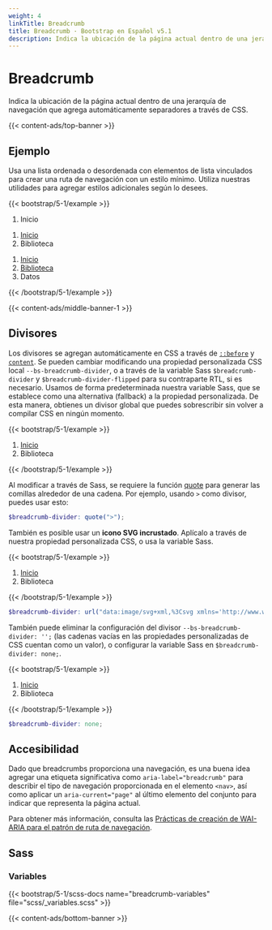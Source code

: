 ```yaml
---
weight: 4
linkTitle: Breadcrumb
title: Breadcrumb · Bootstrap en Español v5.1
description: Indica la ubicación de la página actual dentro de una jerarquía de navegación que agrega automáticamente separadores a través de CSS.
---
```


# Breadcrumb

Indica la ubicación de la página actual dentro de una jerarquía de navegación que agrega automáticamente separadores a través de CSS.

{{< content-ads/top-banner >}}

## Ejemplo

Usa una lista ordenada o desordenada con elementos de lista vinculados para crear una ruta de navegación con un estilo mínimo. Utiliza nuestras utilidades para agregar estilos adicionales según lo desees.

{{< bootstrap/5-1/example >}}
<nav aria-label="breadcrumb">
  <ol class="breadcrumb">
    <li class="breadcrumb-item active" aria-current="page">Inicio</li>
  </ol>
</nav>

<nav aria-label="breadcrumb">
  <ol class="breadcrumb">
    <li class="breadcrumb-item"><a href="#">Inicio</a></li>
    <li class="breadcrumb-item active" aria-current="page">Biblioteca</li>
  </ol>
</nav>

<nav aria-label="breadcrumb">
  <ol class="breadcrumb">
    <li class="breadcrumb-item"><a href="#">Inicio</a></li>
    <li class="breadcrumb-item"><a href="#">Biblioteca</a></li>
    <li class="breadcrumb-item active" aria-current="page">Datos</li>
  </ol>
</nav>
{{< /bootstrap/5-1/example >}}

{{< content-ads/middle-banner-1 >}}

## Divisores

Los divisores se agregan automáticamente en CSS a través de [`::before`](https://developer.mozilla.org/en-US/docs/Web/CSS/::before) y [`content`](https://developer.mozilla.org/en-US/docs/Web/CSS/content). Se pueden cambiar modificando una propiedad personalizada CSS local `--bs-breadcrumb-divider`, o a través de la variable Sass `$breadcrumb-divider` y `$breadcrumb-divider-flipped` para su contraparte RTL, si es necesario. Usamos de forma predeterminada nuestra variable Sass, que se establece como una alternativa (fallback) a la propiedad personalizada. De esta manera, obtienes un divisor global que puedes sobrescribir sin volver a compilar CSS en ningún momento.

{{< bootstrap/5-1/example >}}
<nav style="--bs-breadcrumb-divider: '>';" aria-label="breadcrumb">
  <ol class="breadcrumb">
    <li class="breadcrumb-item"><a href="#">Inicio</a></li>
    <li class="breadcrumb-item active" aria-current="page">Biblioteca</li>
  </ol>
</nav>
{{< /bootstrap/5-1/example >}}

Al modificar a través de Sass, se requiere la función [quote](https://sass-lang.com/documentation/modules/string#quote) para generar las comillas alrededor de una cadena. Por ejemplo, usando `>` como divisor, puedes usar esto:

```scss
$breadcrumb-divider: quote(">");
```

También es posible usar un **icono SVG incrustado**. Aplícalo a través de nuestra propiedad personalizada CSS, o usa la variable Sass.

{{< bootstrap/5-1/example >}}
<nav style="--bs-breadcrumb-divider: url(&#34;data:image/svg+xml,%3Csvg xmlns='http://www.w3.org/2000/svg' width='8' height='8'%3E%3Cpath d='M2.5 0L1 1.5 3.5 4 1 6.5 2.5 8l4-4-4-4z' fill='currentColor'/%3E%3C/svg%3E&#34;);" aria-label="breadcrumb">
  <ol class="breadcrumb">
    <li class="breadcrumb-item"><a href="#">Inicio</a></li>
    <li class="breadcrumb-item active" aria-current="page">Biblioteca</li>
  </ol>
</nav>
{{< /bootstrap/5-1/example >}}

```scss
$breadcrumb-divider: url("data:image/svg+xml,%3Csvg xmlns='http://www.w3.org/2000/svg' width='8' height='8'%3E%3Cpath d='M2.5 0L1 1.5 3.5 4 1 6.5 2.5 8l4-4-4-4z' fill='currentColor'/%3E%3C/svg%3E");
```

También puede eliminar la configuración del divisor `--bs-breadcrumb-divider: '';` (las cadenas vacías en las propiedades personalizadas de CSS cuentan como un valor), o configurar la variable Sass en `$breadcrumb-divider: none;`.

{{< bootstrap/5-1/example >}}
<nav style="--bs-breadcrumb-divider: '';" aria-label="breadcrumb">
  <ol class="breadcrumb">
    <li class="breadcrumb-item"><a href="#">Inicio</a></li>
    <li class="breadcrumb-item active" aria-current="page">Biblioteca</li>
  </ol>
</nav>
{{< /bootstrap/5-1/example >}}


```scss
$breadcrumb-divider: none;
```

## Accesibilidad

Dado que breadcrumbs proporciona una navegación, es una buena idea agregar una etiqueta significativa como `aria-label="breadcrumb"` para describir el tipo de navegación proporcionada en el elemento `<nav>`, así como aplicar un `aria-current="page"` al último elemento del conjunto para indicar que representa la página actual.

Para obtener más información, consulta las [Prácticas de creación de WAI-ARIA para el patrón de ruta de navegación](https://www.w3.org/TR/wai-aria-practices/#breadcrumb).

## Sass

### Variables

{{< bootstrap/5-1/scss-docs name="breadcrumb-variables" file="scss/_variables.scss" >}}

{{< content-ads/bottom-banner >}}